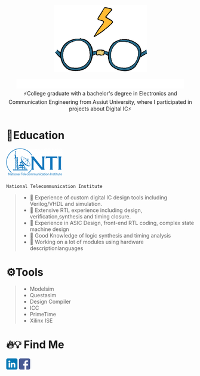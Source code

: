 <p align="center">
  <img width="250" src="https://github.com/GlassesmanZiad/GlassesmanZiad/blob/main/rafsdesign-rafs.gif">
</p>

<p align="center">
  <img width="450"  src="https://github.com/GlassesmanZiad/GlassesmanZiad/blob/main/name.png"><br>
  ⚡College graduate with a bachelor's degree in Electronics and Communication Engineering from Assiut University, where I participated in projects about Digital IC⚡<br>
</p>



# 🔭Education
<img width="150"  src="https://github.com/GlassesmanZiad/GlassesmanZiad/blob/main/NTI%20Logo.png"> 

`National Telecommunication Institute`
> * 💎 Experience of custom digital IC design tools including Verilog/VHDL and simulation.
> * 💎 Extensive RTL experience including design, verification,synthesis and timing closure.
> * 💎 Experience in ASIC Design, front-end RTL coding, complex state machine design
> * 💎 Good Knowledge of logic synthesis and timing analysis
> * 💎 Working on a lot of modules using hardware descriptionlanguages


# ⚙️Tools
 > * Modelsim
 > * Questasim
 > * Design Compiler
 > * ICC
 > * PrimeTime
 > * Xilinx ISE


# 🔥💡 Find Me 
[<img src='https://github.com/GlassesmanZiad/GlassesmanZiad/blob/main/linkedin.png'  alt='Linkedin' height='30'>](https://www.linkedin.com/in/ziad572001/)
[<img src='https://github.com/GlassesmanZiad/GlassesmanZiad/blob/main/facebook.png'  alt='Facebook' height='30'>](https://www.facebook.com/ziad.ahmed.90834/)


